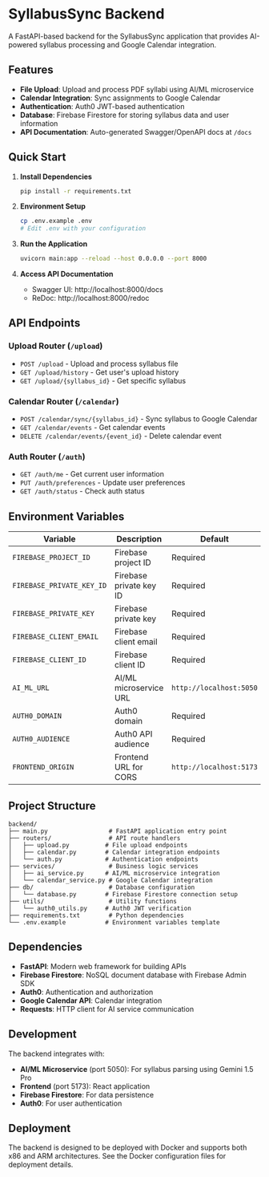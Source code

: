 # SyllabusSync Backend

A FastAPI-based backend for the SyllabusSync application that provides AI-powered syllabus processing and Google Calendar integration.

## Features

- **File Upload**: Upload and process PDF syllabi using AI/ML microservice
- **Calendar Integration**: Sync assignments to Google Calendar
- **Authentication**: Auth0 JWT-based authentication
- **Database**: Firebase Firestore for storing syllabus data and user information
- **API Documentation**: Auto-generated Swagger/OpenAPI docs at `/docs`

## Quick Start

1. **Install Dependencies**
   ```bash
   pip install -r requirements.txt
   ```

2. **Environment Setup**
   ```bash
   cp .env.example .env
   # Edit .env with your configuration
   ```

3. **Run the Application**
   ```bash
   uvicorn main:app --reload --host 0.0.0.0 --port 8000
   ```

4. **Access API Documentation**
   - Swagger UI: http://localhost:8000/docs
   - ReDoc: http://localhost:8000/redoc

## API Endpoints

### Upload Router (`/upload`)
- `POST /upload` - Upload and process syllabus file
- `GET /upload/history` - Get user's upload history
- `GET /upload/{syllabus_id}` - Get specific syllabus

### Calendar Router (`/calendar`)
- `POST /calendar/sync/{syllabus_id}` - Sync syllabus to Google Calendar
- `GET /calendar/events` - Get calendar events
- `DELETE /calendar/events/{event_id}` - Delete calendar event

### Auth Router (`/auth`)
- `GET /auth/me` - Get current user information
- `PUT /auth/preferences` - Update user preferences
- `GET /auth/status` - Check auth status

## Environment Variables

| Variable | Description | Default |
|----------|-------------|---------|
| `FIREBASE_PROJECT_ID` | Firebase project ID | Required |
| `FIREBASE_PRIVATE_KEY_ID` | Firebase private key ID | Required |
| `FIREBASE_PRIVATE_KEY` | Firebase private key | Required |
| `FIREBASE_CLIENT_EMAIL` | Firebase client email | Required |
| `FIREBASE_CLIENT_ID` | Firebase client ID | Required |
| `AI_ML_URL` | AI/ML microservice URL | `http://localhost:5050` |
| `AUTH0_DOMAIN` | Auth0 domain | Required |
| `AUTH0_AUDIENCE` | Auth0 API audience | Required |
| `FRONTEND_ORIGIN` | Frontend URL for CORS | `http://localhost:5173` |

## Project Structure

```
backend/
├── main.py                 # FastAPI application entry point
├── routers/                # API route handlers
│   ├── upload.py          # File upload endpoints
│   ├── calendar.py        # Calendar integration endpoints
│   └── auth.py            # Authentication endpoints
├── services/               # Business logic services
│   ├── ai_service.py      # AI/ML microservice integration
│   └── calendar_service.py # Google Calendar integration
├── db/                     # Database configuration
│   └── database.py        # Firebase Firestore connection setup
├── utils/                  # Utility functions
│   └── auth0_utils.py     # Auth0 JWT verification
├── requirements.txt        # Python dependencies
└── .env.example           # Environment variables template
```

## Dependencies

- **FastAPI**: Modern web framework for building APIs
- **Firebase Firestore**: NoSQL document database with Firebase Admin SDK
- **Auth0**: Authentication and authorization
- **Google Calendar API**: Calendar integration
- **Requests**: HTTP client for AI service communication

## Development

The backend integrates with:
- **AI/ML Microservice** (port 5050): For syllabus parsing using Gemini 1.5 Pro
- **Frontend** (port 5173): React application
- **Firebase Firestore**: For data persistence
- **Auth0**: For user authentication

## Deployment

The backend is designed to be deployed with Docker and supports both x86 and ARM architectures. See the Docker configuration files for deployment details.
